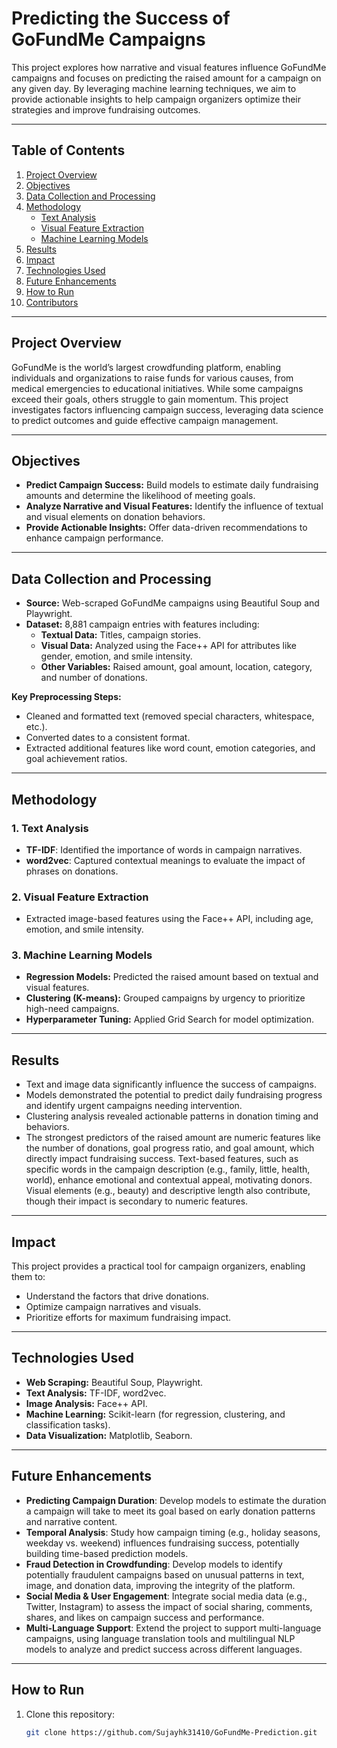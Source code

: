 # **Predicting the Success of GoFundMe Campaigns**

This project explores how narrative and visual features influence GoFundMe campaigns and focuses on predicting the raised amount for a campaign on any given day. By leveraging machine learning techniques, we aim to provide actionable insights to help campaign organizers optimize their strategies and improve fundraising outcomes.

---

## **Table of Contents**
1. [Project Overview](#project-overview)
2. [Objectives](#objectives)
3. [Data Collection and Processing](#data-collection-and-processing)
4. [Methodology](#methodology)
   - [Text Analysis](#text-analysis)
   - [Visual Feature Extraction](#visual-feature-extraction)
   - [Machine Learning Models](#machine-learning-models)
5. [Results](#results)
6. [Impact](#impact)
7. [Technologies Used](#technologies-used)
8. [Future Enhancements](#future-enhancements)
9. [How to Run](#how-to-run)
10. [Contributors](#contributors)

---

## **Project Overview**

GoFundMe is the world’s largest crowdfunding platform, enabling individuals and organizations to raise funds for various causes, from medical emergencies to educational initiatives. While some campaigns exceed their goals, others struggle to gain momentum. This project investigates factors influencing campaign success, leveraging data science to predict outcomes and guide effective campaign management.

---

## **Objectives**
- **Predict Campaign Success:** Build models to estimate daily fundraising amounts and determine the likelihood of meeting goals.
- **Analyze Narrative and Visual Features:** Identify the influence of textual and visual elements on donation behaviors.
- **Provide Actionable Insights:** Offer data-driven recommendations to enhance campaign performance.

---

## **Data Collection and Processing**
- **Source:** Web-scraped GoFundMe campaigns using Beautiful Soup and Playwright.
- **Dataset:** 8,881 campaign entries with features including:
  - **Textual Data:** Titles, campaign stories.
  - **Visual Data:** Analyzed using the Face++ API for attributes like gender, emotion, and smile intensity.
  - **Other Variables:** Raised amount, goal amount, location, category, and number of donations.

**Key Preprocessing Steps:**
- Cleaned and formatted text (removed special characters, whitespace, etc.).
- Converted dates to a consistent format.
- Extracted additional features like word count, emotion categories, and goal achievement ratios.

---

## **Methodology**

### **1. Text Analysis**
- **TF-IDF**: Identified the importance of words in campaign narratives.
- **word2vec**: Captured contextual meanings to evaluate the impact of phrases on donations.

### **2. Visual Feature Extraction**
- Extracted image-based features using the Face++ API, including age, emotion, and smile intensity.

### **3. Machine Learning Models**
- **Regression Models:** Predicted the raised amount based on textual and visual features.
- **Clustering (K-means):** Grouped campaigns by urgency to prioritize high-need campaigns.
- **Hyperparameter Tuning:** Applied Grid Search for model optimization.

---

## **Results**
- Text and image data significantly influence the success of campaigns.
- Models demonstrated the potential to predict daily fundraising progress and identify urgent campaigns needing intervention.
- Clustering analysis revealed actionable patterns in donation timing and behaviors.
- The strongest predictors of the raised amount are numeric features like the number of donations, goal progress ratio, and goal amount, which directly impact fundraising success. Text-based features, such as specific words in the campaign description (e.g., family, little, health, world), enhance emotional and contextual appeal, motivating donors. Visual elements (e.g., beauty) and descriptive length also contribute, though their impact is secondary to numeric features.

---

## **Impact**
This project provides a practical tool for campaign organizers, enabling them to:
- Understand the factors that drive donations.
- Optimize campaign narratives and visuals.
- Prioritize efforts for maximum fundraising impact.

---

## **Technologies Used**
- **Web Scraping:** Beautiful Soup, Playwright.
- **Text Analysis:** TF-IDF, word2vec.
- **Image Analysis:** Face++ API.
- **Machine Learning:** Scikit-learn (for regression, clustering, and classification tasks).
- **Data Visualization:** Matplotlib, Seaborn.

---

## **Future Enhancements**
- **Predicting Campaign Duration**: Develop models to estimate the duration a campaign will take to meet its goal based on early donation patterns and narrative content.
- **Temporal Analysis**: Study how campaign timing (e.g., holiday seasons, weekday vs. weekend) influences fundraising success, potentially building time-based prediction models.
- **Fraud Detection in Crowdfunding**: Develop models to identify potentially fraudulent campaigns based on unusual patterns in text, image, and donation data, improving the integrity of the platform.
- **Social Media & User Engagement**: Integrate social media data (e.g., Twitter, Instagram) to assess the impact of social sharing, comments, shares, and likes on campaign success and performance.
- **Multi-Language Support**: Extend the project to support multi-language campaigns, using language translation tools and multilingual NLP models to analyze and predict success across different languages.

---

## **How to Run**
1. Clone this repository:
   ```bash
   git clone https://github.com/Sujayhk31410/GoFundMe-Prediction.git
